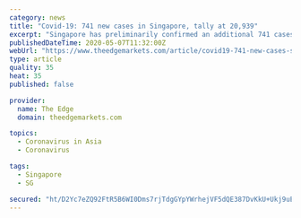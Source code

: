 ```yaml
---
category: news
title: "Covid-19: 741 new cases in Singapore, tally at 20,939"
excerpt: "Singapore has preliminarily confirmed an additional 741 cases of Covid-19 infection, bringing the tally to 20,939.The republic's Ministry of Health (MoH) said only 11 cases involved Singaporeans or permanent residents,"
publishedDateTime: 2020-05-07T11:32:00Z
webUrl: "https://www.theedgemarkets.com/article/covid19-741-new-cases-singapore-tally-20939"
type: article
quality: 35
heat: 35
published: false

provider:
  name: The Edge
  domain: theedgemarkets.com

topics:
  - Coronavirus in Asia
  - Coronavirus

tags:
  - Singapore
  - SG

secured: "ht/D2Yc7eZQ92FtR5B6WI0Dms7rjTdgGYpYWrhejVF5dQE387DvKkU+Ukj9uEwLuRp21hI/Rs9OBQ4KRZ0rzFwVaBDL6Pee+d/Kn7hxPbpzIyPwTlRcwutVaHVQ43yqoYwC8/N+RCARMILzJRsRSNpGd4gfqKCRXBora7ji8FBY9I2Y6eZDeiPy6/rw+Q70ZUWEuqkhpBV/CP+pdfEPa5MbmdldbKQrp9ZTGBN+p3e0H4u4aK0kP4X/obF4q0f2abZm+jbp6LLMzRgPcEVUed//TTtDac81cJYv9UtGXiOIyHLFVqLszBQzYWPQq8adeVY5kRZiLxp8n9IflXloqItGtetgYKTU7vzT/enC0W4fJZhip8jGGAVCY/xWPAo9nBm7MSWseP18HzwlGkBWX10o0pDXdhhTpxPk3cr5b1gADJJj69vUWEStLDsj0n58Q5PTgkWc6pIytQn57B6aw4qG6vjE5xEFm7KWGms2sV/I=;2pbxNcP7Dgf0K2NuYnkUmw=="
---
```


